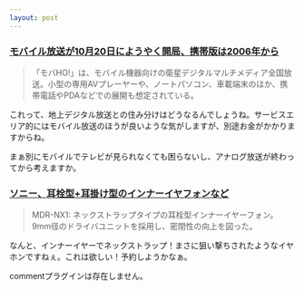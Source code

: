 ```yaml
---
layout: post
---
```

<h3><a href="http://k-tai.impress.co.jp/cda/article/news_toppage/20824.html">モバイル放送が10月20日にようやく開局、携帯版は2006年から</a></h3>
<blockquote><p>「モバHO!」は、モバイル機器向けの衛星デジタルマルチメディア全国放送。小型の専用AVプレーヤーや、ノートパソコン、車載端末のほか、携帯電話やPDAなどでの展開も想定されている。</p>
</blockquote>
<p>これって、地上デジタル放送との住み分けはどうなるんでしょうね。サービスエリア的にはモバイル放送のほうが良いような気がしますが、別途お金がかかりますからね。</p>
<p>まぁ別にモバイルでテレビが見られなくても困らないし、アナログ放送が終わってから考えますか。</p>
<h3><a href="http://www.watch.impress.co.jp/av/docs/20041004/sony.htm">ソニー、耳栓型+耳掛け型のインナーイヤフォンなど</a></h3>
<blockquote><p>MDR-NX1: ネックストラップタイプの耳栓型インナーイヤーフォン。9mm径のドライバユニットを採用し、密閉性の向上を図った。</p>
</blockquote>
<p>なんと、インナーイヤーでネックストラップ！まさに狙い撃ちされたようなイヤホンですねぇ。これは欲しい！予約しようかなぁ。</p>
<p><span class="error">commentプラグインは存在しません。</span> </p>
